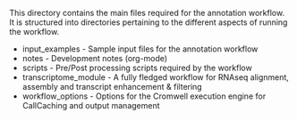 This directory contains the main files required for the annotation workflow. It is structured into directories pertaining to the different aspects of running the workflow.

- input_examples - Sample input files for the annotation workflow
- notes - Development notes (org-mode)
- scripts - Pre/Post processing scripts required by the workflow
- transcriptome_module - A fully fledged workflow for RNAseq alignment, assembly and transcript enhancement & filtering
- workflow_options - Options for the Cromwell execution engine for CallCaching and output management